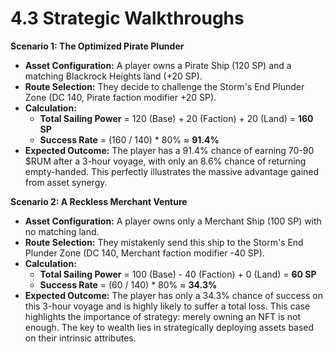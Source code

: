 
# 4.3 Strategic Walkthroughs

<!-- Publication styles -->
<link rel="stylesheet" href="../assets/styles.css">

<div class="container">

**Scenario 1: The Optimized Pirate Plunder**
* **Asset Configuration:** A player owns a Pirate Ship (120 SP) and a matching Blackrock Heights land (+20 SP).
* **Route Selection:** They decide to challenge the Storm's End Plunder Zone (DC 140, Pirate faction modifier +20 SP).
* **Calculation:**
	* **Total Sailing Power** = 120 (Base) + 20 (Faction) + 20 (Land) = **160 SP**
	* **Success Rate** = (160 / 140) * 80% ≈ **91.4%**
* **Expected Outcome:** The player has a 91.4% chance of earning 70-90 $RUM after a 3-hour voyage, with only an 8.6% chance of returning empty-handed. This perfectly illustrates the massive advantage gained from asset synergy.

**Scenario 2: A Reckless Merchant Venture**
* **Asset Configuration:** A player owns only a Merchant Ship (100 SP) with no matching land.
* **Route Selection:** They mistakenly send this ship to the Storm's End Plunder Zone (DC 140, Merchant faction modifier -40 SP).
* **Calculation:**
	* **Total Sailing Power** = 100 (Base) - 40 (Faction) + 0 (Land) = **60 SP**
	* **Success Rate** = (60 / 140) * 80% ≈ **34.3%**
* **Expected Outcome:** The player has only a 34.3% chance of success on this 3-hour voyage and is highly likely to suffer a total loss. This case highlights the importance of strategy: merely owning an NFT is not enough. The key to wealth lies in strategically deploying assets based on their intrinsic attributes.

</div>

